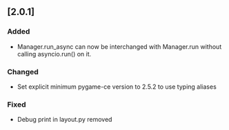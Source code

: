 ## [2.0.1]
<!--Added;Changed;Deprecated;Removed;Fixed;Security-->

### Added
- Manager.run_async can now be interchanged with Manager.run without calling asyncio.run() on it.

### Changed
- Set explicit minimum pygame-ce version to 2.5.2 to use typing aliases

### Fixed
- Debug print in layout.py removed
